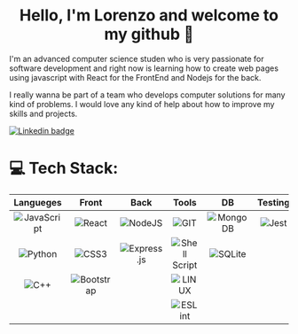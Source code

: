 
<!--
**lpolverino/lpolverino** is a ✨ _special_ ✨ repository because its `README.md` (this file) appears on your GitHub profile.

Here are some ideas to get you started:

- 🔭 I’m currently working on ...
- 🌱 I’m currently learning ...
- 👯 I’m looking to collaborate on ...
- 🤔 I’m looking for help with ...
- 💬 Ask me about ...
- 📫 How to reach me: ...
- 😄 Pronouns: ...
- ⚡ Fun fact: ...
# 💫 About Me:
I am an advanced computer science studen who is very passionate for software development and right now is learning how to create web pages using javascript with React for the FrontEnd and Nodejs for the back. I really wanna be part of a team who develops computer solutions for many kind of problems. I would love any kind of help about how to improve my skills and projects.


# 💻 Tech Stack:
![C++](https://img.shields.io/badge/c++-%2300599C.svg?style=for-the-badge&logo=c%2B%2B&logoColor=white)
![CSS3](https://img.shields.io/badge/css3-%231572B6.svg?style=for-the-badge&logo=css3&logoColor=white)
![JavaScript](https://img.shields.io/badge/javascript-%23323330.svg?style=for-the-badge&logo=javascript&logoColor=%23F7DF1E)
![Python](https://img.shields.io/badge/python-3670A0?style=for-the-badge&logo=python&logoColor=ffdd54)
![Shell Script](https://img.shields.io/badge/shell_script-%23121011.svg?style=for-the-badge&logo=gnu-bash&logoColor=white)
![Bootstrap](https://img.shields.io/badge/bootstrap-%23563D7C.svg?style=for-the-badge&logo=bootstrap&logoColor=white)
![Django](https://img.shields.io/badge/django-%23092E20.svg?style=for-the-badge&logo=django&logoColor=white)
![Express.js](https://img.shields.io/badge/express.js-%23404d59.svg?style=for-the-badge&logo=express&logoColor=%2361DAFB)
![NPM](https://img.shields.io/badge/NPM-%23000000.svg?style=for-the-badge&logo=npm&logoColor=white)
![NodeJS](https://img.shields.io/badge/node.js-6DA55F?style=for-the-badge&logo=node.js&logoColor=white) 
![GitHub](https://img.shields.io/badge/GitHub-%23121011.svg?style=for-the-badge&logo=github&logoColor=white)
![React](https://img.shields.io/badge/react-%2320232a.svg?style=for-the-badge&logo=react&logoColor=%2361DAFB)
![MongoDB](https://img.shields.io/badge/MongoDB-%234ea94b.svg?style=for-the-badge&logo=mongodb&logoColor=white)
![MySQL](https://img.shields.io/badge/mysql-%2300f.svg?style=for-the-badge&logo=mysql&logoColor=white)
![SQLite](https://img.shields.io/badge/sqlite-%2307405e.svg?style=for-the-badge&logo=sqlite&logoColor=white)
![Canva](https://img.shields.io/badge/Canva-%2300C4CC.svg?style=for-the-badge&logo=Canva&logoColor=white)
![GIT](https://img.shields.io/badge/Git-fc6d26?style=for-the-badge&logo=git&logoColor=white)
![LINUX](https://img.shields.io/badge/Linux-FCC624?style=for-the-badge&logo=linux&logoColor=black)
![ESLint](https://img.shields.io/badge/ESLint-4B3263?style=for-the-badge&logo=eslint&logoColor=white)
![Trello](https://img.shields.io/badge/Trello-%23026AA7.svg?style=for-the-badge&logo=Trello&logoColor=white)
# 📊 GitHub Stats:
![](https://github-readme-stats.vercel.app/api?username=lpolverino&theme=nightowl&hide_border=false&include_all_commits=false&count_private=false)<br/>
![](https://github-readme-streak-stats.herokuapp.com/?user=lpolverino&theme=nightowl&hide_border=false)<br/>
![](https://github-readme-stats.vercel.app/api/top-langs/?username=lpolverino&theme=nightowl&hide_border=false&include_all_commits=false&count_private=false&layout=compact)

---
[![](https://visitcount.itsvg.in/api?id=lpolverino&icon=0&color=0)](https://visitcount.itsvg.in)

<!-- Proudly created with GPRM ( https://gprm.itsvg.in ) -->


<h1 align="center"> Hello, I'm Lorenzo and welcome to my github 👋</h1>
<p>I'm an advanced computer science studen who is very passionate for software development and right now is learning how to create web pages using javascript with React for the FrontEnd and Nodejs for the back.</p>
<p> I really wanna be part of a team who develops computer solutions for many kind of problems. I would love any kind of help about how to improve my skills and projects.</p>
<section>
  <a href="https://www.linkedin.com/in/lorenzo-polverino-845609219/">
    <img src="https://img.shields.io/badge/LinkedIn-blue?style=for-the-badge&logo=linkedin&logoColor=white" alt="Linkedin badge"/>
  </a>
</section>

# 💻 Tech Stack:
| Langueges     | Front         | Back  |  Tools  | DB |  Testing |
|:-------------:|:-------------:|:-----:|:-------:|:-----:|:----:|
| ![JavaScript](https://img.shields.io/badge/javascript-%23323330.svg?style=for-the-badge&logo=javascript&logoColor=%23F7DF1E) | ![React](https://img.shields.io/badge/react-%2320232a.svg?style=for-the-badge&logo=react&logoColor=%2361DAFB) |![NodeJS](https://img.shields.io/badge/node.js-6DA55F?style=for-the-badge&logo=node.js&logoColor=white) |![GIT](https://img.shields.io/badge/Git-fc6d26?style=for-the-badge&logo=git&logoColor=white) | ![MongoDB](https://img.shields.io/badge/MongoDB-%234ea94b.svg?style=for-the-badge&logo=mongodb&logoColor=white)     |  ![Jest](https://img.shields.io/badge/Jest-323330?style=for-the-badge&logo=Jest&logoColor=white) |
| ![Python](https://img.shields.io/badge/python-3670A0?style=for-the-badge&logo=python&logoColor=ffdd54)| ![CSS3](https://img.shields.io/badge/css3-%231572B6.svg?style=for-the-badge&logo=css3&logoColor=white)|  ![Express.js](https://img.shields.io/badge/express.js-%23404d59.svg?style=for-the-badge&logo=express&logoColor=%2361DAFB) | ![Shell Script](https://img.shields.io/badge/shell_script-%23121011.svg?style=for-the-badge&logo=gnu-bash&logoColor=white)       | ![SQLite](https://img.shields.io/badge/sqlite-%2307405e.svg?style=for-the-badge&logo=sqlite&logoColor=white)     |
| ![C++](https://img.shields.io/badge/c++-%2300599C.svg?style=for-the-badge&logo=c%2B%2B&logoColor=white) |![Bootstrap](https://img.shields.io/badge/bootstrap-%23563D7C.svg?style=for-the-badge&logo=bootstrap&logoColor=white)   |   | ![LINUX](https://img.shields.io/badge/Linux-FCC624?style=for-the-badge&logo=linux&logoColor=black)       |      |
|    |    |    | ![ESLint](https://img.shields.io/badge/ESLint-4B3263?style=for-the-badge&logo=eslint&logoColor=white)   |    |

